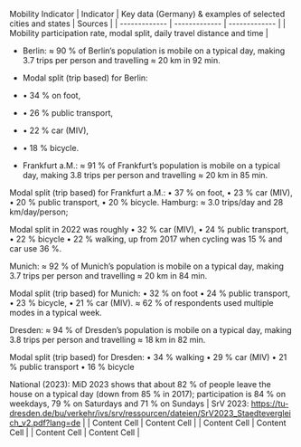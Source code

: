 


Mobility Indicator
| Indicator  | Key data (Germany) & examples of selected cities and states | Sources |
| ------------- | ------------- | ------------- |
| Mobility participation rate, modal split, daily travel distance and time  | 

- Berlin:
≈ 90 % of Berlin’s population is mobile on a typical day, making 3.7 trips per person and travelling ≈ 20 km in 92 min. 
- Modal split (trip based) for Berlin: 
 - •	34 % on foot, 
 - •	26 % public transport, 
 - •	22 % car (MIV), 
 - •	18 % bicycle.

- Frankfurt a.M.: 
≈ 91 % of Frankfurt’s population is mobile on a typical day, making 3.8 trips per person and travelling ≈ 20 km in 85 min. 

Modal split (trip based) for Frankfurt a.M.: 
•	37 % on foot, 
•	23 % car (MIV), 
•	20 % public transport, 
•	20 % bicycle.
Hamburg:
≈ 3.0 trips/day and 28 km/day/person; 

Modal split in 2022 was roughly 
•	32 % car (MIV), 
•	24 % public transport, 
•	22 % bicycle 
•	22 % walking, up from 2017 when cycling was 15 % and car use 36 %.
 
Munich:
≈ 92 % of Munich’s population is mobile on a typical day, making 3.7 trips per person and travelling ≈ 20 km in 84 min. 

Modal split (trip based) for Munich: 
•	32 % on foot
•	24 % public transport, 
•	23 % bicycle, 
•	21 % car (MIV).
≈ 62 % of respondents used multiple modes in a typical week.

Dresden:
≈ 94 % of Dresden’s population is mobile on a typical day, making 3.8 trips per person and travelling ≈ 18 km in 82 min. 

Modal split (trip based) for Dresden: 
•	34 % walking
•	29 % car (MIV)
•	21 % public transport
•	16 % bicycle

National (2023): MiD 2023 shows that about 82 % of people leave the house on a typical day (down from 85 % in 2017); participation is 84 % on weekdays, 79 % on Saturdays and 71 % on Sundays  | SrV 2023: https://tu-dresden.de/bu/verkehr/ivs/srv/ressourcen/dateien/SrV2023_Staedtevergleich_v2.pdf?lang=de  |
| Content Cell  | Content Cell  |
| Content Cell  | Content Cell  |
| Content Cell  | Content Cell  |

